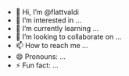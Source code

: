 - 👋 Hi, I’m @flattvaldi
- 👀 I’m interested in ...
- 🌱 I’m currently learning ...
- 💞️ I’m looking to collaborate on ...
- 📫 How to reach me ...
- 😄 Pronouns: ...
- ⚡ Fun fact: ...

<!---
flattvaldi/flattvaldi is a ✨ special ✨ repository because its `README.md` (this file) appears on your GitHub profile.
You can click the Preview link to take a look at your changes.
--->
